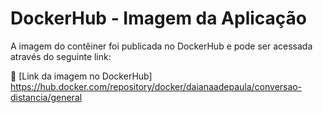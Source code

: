 # DockerHub - Imagem da Aplicação

A imagem do contêiner foi publicada no DockerHub e pode ser acessada através do seguinte link:

🔗 [Link da imagem no DockerHub] https://hub.docker.com/repository/docker/daianaadepaula/conversao-distancia/general